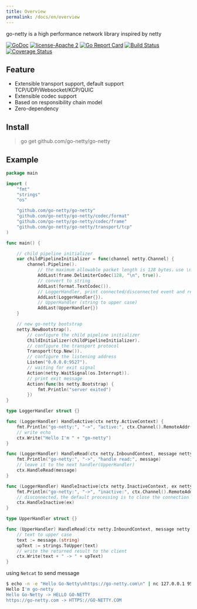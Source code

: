```yaml
---
title: Overview
permalink: /docs/en/overview
---
```


go-netty is a high performance network library inspired by netty

[![GoDoc][1]][2] [![license-Apache 2][3]][4] [![Go Report Card][5]][6] [![Build Status][9]][10] [![Coverage Status][11]][12]

<!--[![Downloads][7]][8]-->

[1]: https://godoc.org/github.com/go-netty/go-netty?status.svg
[2]: https://godoc.org/github.com/go-netty/go-netty
[3]: https://img.shields.io/badge/license-Apache%202-blue.svg
[4]: LICENSE
[5]: https://goreportcard.com/badge/github.com/go-netty/go-netty
[6]: https://goreportcard.com/report/github.com/go-netty/go-netty
[7]: https://img.shields.io/github/downloads/go-netty/go-netty/total.svg?maxAge=1800
[8]: https://github.com/go-netty/go-netty/releases
[9]: https://travis-ci.org/go-netty/go-netty.svg?branch=master
[10]: https://travis-ci.org/go-netty/go-netty
[11]: https://codecov.io/gh/go-netty/go-netty/branch/master/graph/badge.svg
[12]: https://codecov.io/gh/go-netty/go-netty

<!--more-->

## Feature
* Extensible transport support, default support TCP/UDP/Websocket/KCP/QUIC
* Extensible codec support
* Based on responsibility chain model
* Zero-dependency

## Install
> go get github.com/go-netty/go-netty

## Example
```go
package main

import (
	"fmt"
	"strings"
	"os"

	"github.com/go-netty/go-netty"
	"github.com/go-netty/go-netty/codec/format"
	"github.com/go-netty/go-netty/codec/frame"
	"github.com/go-netty/go-netty/transport/tcp"
)

func main() {

    // child pipeline initializer
    var childPipelineInitializer = func(channel netty.Channel) {
        channel.Pipeline().
            // the maximum allowable packet length is 128 bytes，use \n to splite, strip delimiter.
            AddLast(frame.DelimiterCodec(128, "\n", true)).
            // convert to string
            AddLast(format.TextCodec()).
            // LoggerHandler, print connected/disconnected event and received messages
            AddLast(LoggerHandler{}).
            // UpperHandler (string to upper case)
            AddLast(UpperHandler{})
    }

    // new go-netty bootstrap
    netty.NewBootstrap().
        // configure the child pipeline initializer
        ChildInitializer(childPipelineInitializer).
        // configure the transport protocol
        Transport(tcp.New()).
        // configure the listening address
        Listen("0.0.0.0:9527").
        // waiting for exit signal
        Action(netty.WaitSignal(os.Interrupt)).
        // print exit message
        Action(func(bs netty.Bootstrap) {
            fmt.Println("server exited")
        })
}

type LoggerHandler struct {}

func (LoggerHandler) HandleActive(ctx netty.ActiveContext) {
    fmt.Println("go-netty:", "->", "active:", ctx.Channel().RemoteAddr())
    // write echo
    ctx.Write("Hello I'm " + "go-netty")
}

func (LoggerHandler) HandleRead(ctx netty.InboundContext, message netty.Message) {
    fmt.Println("go-netty:", "->", "handle read:", message)
    // leave it to the next handler(UpperHandler)
    ctx.HandleRead(message)
}

func (LoggerHandler) HandleInactive(ctx netty.InactiveContext, ex netty.Exception) {
    fmt.Println("go-netty:", "->", "inactive:", ctx.Channel().RemoteAddr(), ex)
    // disconnected，the default processing is to close the connection
    ctx.HandleInactive(ex)
}

type UpperHandler struct {}

func (UpperHandler) HandleRead(ctx netty.InboundContext, message netty.Message) {
    // text to upper case
    text := message.(string)
    upText := strings.ToUpper(text)
    // write the returned result to the client
    ctx.Write(text + " -> " + upText)
}
```

using <code>Netcat</code> to send message
```bash
$ echo -n -e "Hello Go-Netty\nhttps://go-netty.com\n" | nc 127.0.0.1 9527
Hello I'm go-netty
Hello Go-Netty -> HELLO GO-NETTY
https://go-netty.com -> HTTPS://GO-NETTY.COM
```
